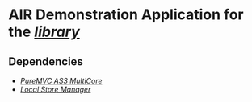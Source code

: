 # AIR Demonstration Application for the [*library*](https://github.com/hbakhtiyor/airLSManager/)

## Dependencies

* [*PureMVC AS3 MultiCore*](https://github.com/PureMVC/puremvc-as3-multicore-framework/)
* [*Local Store Manager*](https://github.com/hbakhtiyor/airLSManager/)